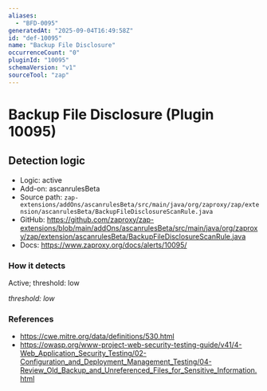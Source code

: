 ```yaml
---
aliases:
  - "BFD-0095"
generatedAt: "2025-09-04T16:49:58Z"
id: "def-10095"
name: "Backup File Disclosure"
occurrenceCount: "0"
pluginId: "10095"
schemaVersion: "v1"
sourceTool: "zap"
---
```


# Backup File Disclosure (Plugin 10095)

## Detection logic

- Logic: active
- Add-on: ascanrulesBeta
- Source path: `zap-extensions/addOns/ascanrulesBeta/src/main/java/org/zaproxy/zap/extension/ascanrulesBeta/BackupFileDisclosureScanRule.java`
- GitHub: https://github.com/zaproxy/zap-extensions/blob/main/addOns/ascanrulesBeta/src/main/java/org/zaproxy/zap/extension/ascanrulesBeta/BackupFileDisclosureScanRule.java
- Docs: https://www.zaproxy.org/docs/alerts/10095/

### How it detects

Active; threshold: low

_threshold: low_

### References
- https://cwe.mitre.org/data/definitions/530.html
- https://owasp.org/www-project-web-security-testing-guide/v41/4-Web_Application_Security_Testing/02-Configuration_and_Deployment_Management_Testing/04-Review_Old_Backup_and_Unreferenced_Files_for_Sensitive_Information.html

